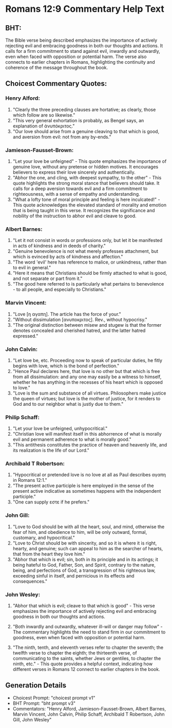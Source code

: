 # Romans 12:9 Commentary Help Text

## BHT:
The Bible verse being described emphasizes the importance of actively rejecting evil and embracing goodness in both our thoughts and actions. It calls for a firm commitment to stand against evil, inwardly and outwardly, even when faced with opposition or potential harm. The verse also connects to earlier chapters in Romans, highlighting the continuity and coherence of the message throughout the book.

## Choicest Commentary Quotes:
### Henry Alford:
1. "Clearly the three preceding clauses are hortative; as clearly, those which follow are so likewise."
2. "This very general exhortation is probably, as Bengel says, an explanation of ἀνυπόκριτος."
3. "Our love should arise from a genuine cleaving to that which is good, and aversion from evil: not from any by-ends."

### Jamieson-Fausset-Brown:
1. "Let your love be unfeigned" - This quote emphasizes the importance of genuine love, without any pretense or hidden motives. It encourages believers to express their love sincerely and authentically.
2. "Abhor the one, and cling, with deepest sympathy, to the other" - This quote highlights the strong moral stance that believers should take. It calls for a deep aversion towards evil and a firm commitment to righteousness, with a sense of empathy and understanding.
3. "What a lofty tone of moral principle and feeling is here inculcated!" - This quote acknowledges the elevated standard of morality and emotion that is being taught in this verse. It recognizes the significance and nobility of the instruction to abhor evil and cleave to good.

### Albert Barnes:
1. "Let it not consist in words or professions only, but let it be manifested in acts of kindness and in deeds of charity."
2. "Genuine benevolence is not what merely professes attachment, but which is evinced by acts of kindness and affection."
3. "The word 'evil' here has reference to malice, or unkindness, rather than to evil in general."
4. "Here it means that Christians should be firmly attached to what is good, and not separate or part from it."
5. "The good here referred to is particularly what pertains to benevolence - to all people, and especially to Christians."

### Marvin Vincent:
1. "Love [η αγαπη]. The article has the force of your." 
2. "Without dissimulation [ανυποκριτος]. Rev., without hypocrisy." 
3. "The original distinction between misew and stugew is that the former denotes concealed and cherished hatred, and the latter hatred expressed."

### John Calvin:
1. "Let love be, etc. Proceeding now to speak of particular duties, he fitly begins with love, which is the bond of perfection."
2. "Hence Paul declares here, that love is no other but that which is free from all dissimulation: and any one may easily be a witness to himself, whether he has anything in the recesses of his heart which is opposed to love."
3. "Love is the sum and substance of all virtues. Philosophers make justice the queen of virtues; but love is the mother of justice, for it renders to God and to our neighbor what is justly due to them."

### Philip Schaff:
1. "Let your love be unfeigned, unhypocritical."
2. "Christian love will manifest itself in this abhorrence of what is morally evil and permanent adherence to what is morally good."
3. "This antithesis constitutes the practice of heaven and heavenly life, and its realization is the life of our Lord."

### Archibald T Robertson:
1. "Hypocritical or pretended love is no love at all as Paul describes αγαπη in Romans 12:1."
2. "The present active participle is here employed in the sense of the present active indicative as sometimes happens with the independent participle."
3. "One can supply εστε if he prefers."

### John Gill:
1. "Love to God should be with all the heart, soul, and mind, otherwise the fear of him, and obedience to him, will be only outward, formal, customary, and hypocritical."
2. "Love to Christ should be with sincerity, and so it is where it is right, hearty, and genuine; such can appeal to him as the searcher of hearts, that from the heart they love him."
3. "Abhor that which is evil; sin, both in its principle and in its actings; it being hateful to God, Father, Son, and Spirit, contrary to the nature, being, and perfections of God, a transgression of his righteous law, exceeding sinful in itself, and pernicious in its effects and consequences."

### John Wesley:
1. "Abhor that which is evil; cleave to that which is good" - This verse emphasizes the importance of actively rejecting evil and embracing goodness in both our thoughts and actions.

2. "Both inwardly and outwardly, whatever ill-will or danger may follow" - The commentary highlights the need to stand firm in our commitment to goodness, even when faced with opposition or potential harm.

3. "The ninth, tenth, and eleventh verses refer to chapter the seventh; the twelfth verse to chapter the eighth; the thirteenth verse, of communicating to the saints, whether Jews or gentiles, to chapter the ninth, etc." - This quote provides a helpful context, indicating how different verses in Romans 12 connect to earlier chapters in the book.


## Generation Details
- Choicest Prompt: "choicest prompt v1"
- BHT Prompt: "bht prompt v3"
- Commentators: "Henry Alford, Jamieson-Fausset-Brown, Albert Barnes, Marvin Vincent, John Calvin, Philip Schaff, Archibald T Robertson, John Gill, John Wesley"
